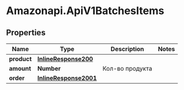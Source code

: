# Amazonapi.ApiV1BatchesItems

## Properties

Name | Type | Description | Notes
------------ | ------------- | ------------- | -------------
**product** | [**InlineResponse200**](InlineResponse200.md) |  | 
**amount** | **Number** | Кол-во продукта | 
**order** | [**InlineResponse2001**](InlineResponse2001.md) |  | 



